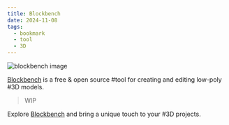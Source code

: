 ```yaml
---
title: Blockbench
date: 2024-11-08
tags:
  - bookmark
  - tool
  - 3D
---
```


![blockbench image](https://www.blockbench.net/_nuxt/img/background.f0893b2.jpg)

[Blockbench](https://www.blockbench.net/) is a free & open source #tool for creating and editing low-poly #3D models.

> WIP

Explore [Blockbench](https://www.blockbench.net/) and bring a unique touch to your #3D projects.